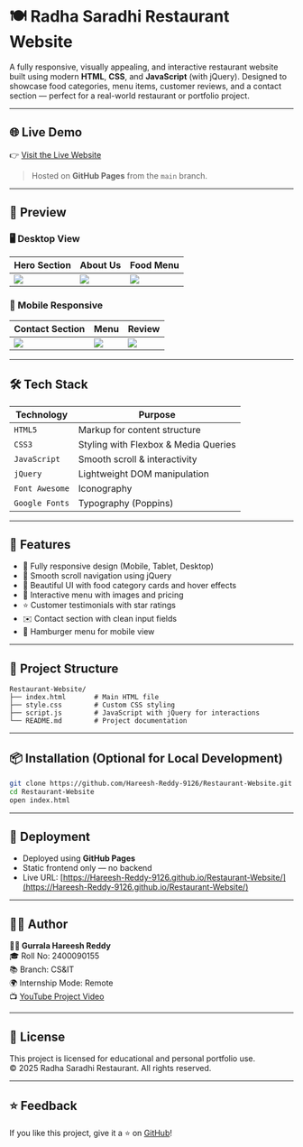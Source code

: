 
# 🍽️ Radha Saradhi Restaurant Website

A fully responsive, visually appealing, and interactive restaurant website built using modern **HTML**, **CSS**, and **JavaScript** (with jQuery). Designed to showcase food categories, menu items, customer reviews, and a contact section — perfect for a real-world restaurant or portfolio project.

---

## 🌐 Live Demo

👉 [Visit the Live Website](https://Hareesh-Reddy-9126.github.io/Restaurant-Website/)

> Hosted on **GitHub Pages** from the `main` branch.

---

## 📸 Preview

### 🖥 Desktop View

| Hero Section | About Us | Food Menu |
|--------------|----------|-----------|
| ![](https://i.postimg.cc/wT3TQS3V/header-image2.jpg) | ![](https://i.postimg.cc/mgpwzmx9/about-photo.jpg) | ![](https://i.postimg.cc/Yq98p5Z7/food-menu4.jpg) |

### 📱 Mobile Responsive

| Contact Section | Menu | Review |
|------------------|------|--------|
| ![](https://i.postimg.cc/1XvYM67V/restraunt2.jpg) | ![](https://i.postimg.cc/KYnDqxkP/food-menu5.jpg) | ![](https://i.postimg.cc/sxd2xCD2/female-photo1.jpg) |

---

## 🛠 Tech Stack

| Technology | Purpose |
|------------|---------|
| `HTML5`    | Markup for content structure |
| `CSS3`     | Styling with Flexbox & Media Queries |
| `JavaScript` | Smooth scroll & interactivity |
| `jQuery`   | Lightweight DOM manipulation |
| `Font Awesome` | Iconography |
| `Google Fonts` | Typography (Poppins) |

---

## 🚀 Features

- 🌟 Fully responsive design (Mobile, Tablet, Desktop)
- 🧭 Smooth scroll navigation using jQuery
- 🎨 Beautiful UI with food category cards and hover effects
- 🍱 Interactive menu with images and pricing
- ⭐ Customer testimonials with star ratings
- ✉️ Contact section with clean input fields
- 📱 Hamburger menu for mobile view

---

## 📁 Project Structure

```
Restaurant-Website/
├── index.html       # Main HTML file
├── style.css        # Custom CSS styling
├── script.js        # JavaScript with jQuery for interactions
└── README.md        # Project documentation
```

---

## 📦 Installation (Optional for Local Development)

```bash
git clone https://github.com/Hareesh-Reddy-9126/Restaurant-Website.git
cd Restaurant-Website
open index.html
```

---

## 🚢 Deployment

- Deployed using **GitHub Pages**
- Static frontend only — no backend
- Live URL: [https://Hareesh-Reddy-9126.github.io/Restaurant-Website/](https://Hareesh-Reddy-9126.github.io/Restaurant-Website/)

---

## 🙋‍♂️ Author

**👨‍💻 Gurrala Hareesh Reddy**  
🎓 Roll No: 2400090155  
📚 Branch: CS&IT  
🌍 Internship Mode: Remote  
📺 [YouTube Project Video](https://youtube.com/shorts/pOkt3kQZjKc?si=IIZ8rUJvVAjctdpu)

---

## 📄 License

This project is licensed for educational and personal portfolio use.  
© 2025 Radha Saradhi Restaurant. All rights reserved.

---

## ⭐ Feedback

If you like this project, give it a ⭐ on [GitHub](https://github.com/Hareesh-Reddy-9126/Restaurant-Website)!

